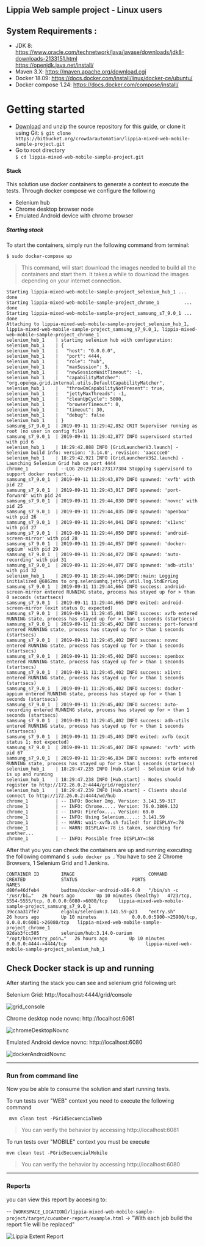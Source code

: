 ## Lippia Web sample project - Linux users

## System Requirements :
+ JDK 8: https://www.oracle.com/technetwork/java/javase/downloads/jdk8-downloads-2133151.html   
	  https://openjdk.java.net/install/   
+ Maven 3.X: https://maven.apache.org/download.cgi   
+ Docker 18.09: https://docs.docker.com/install/linux/docker-ce/ubuntu/
+ Docker compose 1.24: https://docs.docker.com/compose/install/

# Getting started
 [Download]: <https://bitbucket.org/crowdarautomation/lippia-mixed-web-mobile-sample-project/get/fdc35889edbf.zip>
- [Download] and unzip the source repository for this guide, or clone it using Git:
    ``` $ git clone https://bitbucket.org/crowdarautomation/lippia-mixed-web-mobile-sample-project.git ```
- Go to root directory  
    ``` $ cd lippia-mixed-web-mobile-sample-project.git ```

#### Stack
This solution use docker containers to generate a context to execute the tests. 
Through docker compose we configure the following  
  
-	Selenium hub  
-  	Chrome desktop browser node
-   Emulated Android device with chrome browser

##### Starting stack
To start the containers, simply run the following command from terminal:

```
$ sudo docker-compose up
```
 > This command, will start download the images needed to build all the containers and start them. It takes a while to download the images depending on your internet connection.

```
Starting lippia-mixed-web-mobile-sample-project_selenium_hub_1 ... done
Starting lippia-mixed-web-mobile-sample-project_chrome_1         ... done
Starting lippia-mixed-web-mobile-sample-project_samsung_s7_9.0_1 ... done
Attaching to lippia-mixed-web-mobile-sample-project_selenium_hub_1, lippia-mixed-web-mobile-sample-project_samsung_s7_9.0_1, lippia-mixed-web-mobile-sample-project_chrome_1
selenium_hub_1    | starting selenium hub with configuration:
selenium_hub_1    | {
selenium_hub_1    |   "host": "0.0.0.0",
selenium_hub_1    |   "port": 4444,
selenium_hub_1    |   "role": "hub",
selenium_hub_1    |   "maxSession": 5,
selenium_hub_1    |   "newSessionWaitTimeout": -1,
selenium_hub_1    |   "capabilityMatcher": "org.openqa.grid.internal.utils.DefaultCapabilityMatcher",
selenium_hub_1    |   "throwOnCapabilityNotPresent": true,
selenium_hub_1    |   "jettyMaxThreads": -1,
selenium_hub_1    |   "cleanUpCycle": 5000,
selenium_hub_1    |   "browserTimeout": 0,
selenium_hub_1    |   "timeout": 30,
selenium_hub_1    |   "debug": false
selenium_hub_1    | }
samsung_s7_9.0_1  | 2019-09-11 11:29:42,852 CRIT Supervisor running as root (no user in config file)
samsung_s7_9.0_1  | 2019-09-11 11:29:42,877 INFO supervisord started with pid 6
selenium_hub_1    | 18:29:42.888 INFO [GridLauncherV3.launch] - Selenium build info: version: '3.14.0', revision: 'aacccce0'
selenium_hub_1    | 18:29:42.921 INFO [GridLauncherV3$2.launch] - Launching Selenium Grid hub on port 4444
chrome_1          | --LOG 20:29:43:273177304 Stopping supervisord to support docker restart...
samsung_s7_9.0_1  | 2019-09-11 11:29:43,879 INFO spawned: 'xvfb' with pid 22
samsung_s7_9.0_1  | 2019-09-11 11:29:43,917 INFO spawned: 'port-forward' with pid 24
samsung_s7_9.0_1  | 2019-09-11 11:29:44,030 INFO spawned: 'novnc' with pid 25
samsung_s7_9.0_1  | 2019-09-11 11:29:44,035 INFO spawned: 'openbox' with pid 26
samsung_s7_9.0_1  | 2019-09-11 11:29:44,041 INFO spawned: 'x11vnc' with pid 27
samsung_s7_9.0_1  | 2019-09-11 11:29:44,050 INFO spawned: 'android-screen-mirror' with pid 28
samsung_s7_9.0_1  | 2019-09-11 11:29:44,057 INFO spawned: 'docker-appium' with pid 29
samsung_s7_9.0_1  | 2019-09-11 11:29:44,072 INFO spawned: 'auto-recording' with pid 31
samsung_s7_9.0_1  | 2019-09-11 11:29:44,077 INFO spawned: 'adb-utils' with pid 32
selenium_hub_1    | 2019-09-11 18:29:44.106:INFO::main: Logging initialized @6862ms to org.seleniumhq.jetty9.util.log.StdErrLog
samsung_s7_9.0_1  | 2019-09-11 11:29:44,664 INFO success: android-screen-mirror entered RUNNING state, process has stayed up for > than 0 seconds (startsecs)
samsung_s7_9.0_1  | 2019-09-11 11:29:44,665 INFO exited: android-screen-mirror (exit status 0; expected)
samsung_s7_9.0_1  | 2019-09-11 11:29:45,401 INFO success: xvfb entered RUNNING state, process has stayed up for > than 1 seconds (startsecs)
samsung_s7_9.0_1  | 2019-09-11 11:29:45,402 INFO success: port-forward entered RUNNING state, process has stayed up for > than 1 seconds (startsecs)
samsung_s7_9.0_1  | 2019-09-11 11:29:45,402 INFO success: novnc entered RUNNING state, process has stayed up for > than 1 seconds (startsecs)
samsung_s7_9.0_1  | 2019-09-11 11:29:45,402 INFO success: openbox entered RUNNING state, process has stayed up for > than 1 seconds (startsecs)
samsung_s7_9.0_1  | 2019-09-11 11:29:45,402 INFO success: x11vnc entered RUNNING state, process has stayed up for > than 1 seconds (startsecs)
samsung_s7_9.0_1  | 2019-09-11 11:29:45,402 INFO success: docker-appium entered RUNNING state, process has stayed up for > than 1 seconds (startsecs)
samsung_s7_9.0_1  | 2019-09-11 11:29:45,402 INFO success: auto-recording entered RUNNING state, process has stayed up for > than 1 seconds (startsecs)
samsung_s7_9.0_1  | 2019-09-11 11:29:45,402 INFO success: adb-utils entered RUNNING state, process has stayed up for > than 1 seconds (startsecs)
samsung_s7_9.0_1  | 2019-09-11 11:29:45,403 INFO exited: xvfb (exit status 1; not expected)
samsung_s7_9.0_1  | 2019-09-11 11:29:45,407 INFO spawned: 'xvfb' with pid 67
samsung_s7_9.0_1  | 2019-09-11 11:29:46,834 INFO success: xvfb entered RUNNING state, process has stayed up for > than 1 seconds (startsecs)
selenium_hub_1    | 18:29:47.235 INFO [Hub.start] - Selenium Grid hub is up and running
selenium_hub_1    | 18:29:47.238 INFO [Hub.start] - Nodes should register to http://172.26.0.2:4444/grid/register/
selenium_hub_1    | 18:29:47.239 INFO [Hub.start] - Clients should connect to http://172.26.0.2:4444/wd/hub
chrome_1          | -- INFO: Docker Img. Version: 3.141.59-317
chrome_1          | -- INFO: Chrome..... Version: 76.0.3809.132
chrome_1          | -- INFO: Firefox.... Version: 69.0
chrome_1          | -- INFO: Using Selenium.....: 3.141.59
chrome_1          | -- WARN: wait-xvfb.sh failed! for DISPLAY=:78
chrome_1          | -- WARN: DISPLAY=:78 is taken, searching for another...
chrome_1          | -- INFO: Possible free DISPLAY=:58
```

After that you you can check the containers are up and running executing the following command
`$ sudo docker ps `.
    You have to see 2 Chrome Browsers, 1 Selenium Grid and 1 Jenkins.

```
CONTAINER ID        IMAGE                           COMMAND                  CREATED             STATUS                    PORTS                                              NAMES
d80fe46dfeb4        budtmo/docker-android-x86-9.0   "/bin/sh -c '/usr/bi…"   26 hours ago        Up 10 minutes (healthy)   4723/tcp, 5554-5555/tcp, 0.0.0.0:6080->6080/tcp    lippia-mixed-web-mobile-sample-project_samsung_s7_9.0_1
39ccaa317fe7        elgalu/selenium:3.141.59-p21    "entry.sh"               26 hours ago        Up 10 minutes             0.0.0.0:5900->25900/tcp, 0.0.0.0:6081->26080/tcp   lippia-mixed-web-mobile-sample-project_chrome_1
92dab3fcc505        selenium/hub:3.14.0-curium      "/opt/bin/entry_poin…"   26 hours ago        Up 10 minutes             0.0.0.0:4444->4444/tcp                             lippia-mixed-web-mobile-sample-project_selenium_hub_1
```

## Check Docker stack is up and running
After starting the stack you can see  and selenium grid following url:

Selenium Grid: http://localhost:4444/grid/console

![grid_console](/docs/img/Grid_Console.png)

Chrome desktop node novnc: http://localhost:6081

![chromeDesktopNovnc](/docs/img/chromeDesktopNovnc.png)

Emulated Android device novnc: http://localhost:6080

![dockerAndroidNovnc](/docs/img/dockeAndroidNovnc.png)

***

### Run from command line
Now you be able to consume the solution and start running tests.

To run tests over "WEB" context you need to execute the following command
```
 mvn clean test -PGridSecuencialWeb
```
> You can verify the behavior by accessing http://localhost:6081

To run tests over "MOBILE" context you must be execute
```
mvn clean test -PGridSecuencialMobile
```
> You can verify the behavior by accessing http://localhost:6080

***

### Reports
you can view this report by accesing to:

-- `[WORKSPACE_LOCATION]/lippia-mixed-web-mobile-sample-project/target/cucumber-report/example.html`
-> "With each job build the report file will be replaced"

![Lippia Extent Report](/docs/img/reporteExtent.png)
